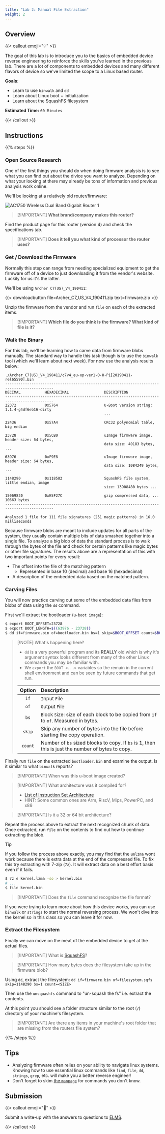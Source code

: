 ```yaml
---
title: "Lab 2: Manual File Extraction"
weight: 2
---
```


## Overview

{{< callout emoji="💡" >}}

The goal of this lab is to introduce you to the basics of embedded device
reverse engineering to reinforce the skills you've learned in the previous lab.
There are a lot of components to embedded devices and many different flavors of
device so we've limited the scope to a Linux based router.

**Goals:**

- Learn to use `binwalk` and `dd`
- Learn about Linux boot + initialization
- Learn about the SquashFS filesystem

**Estimated Time:** `60 Minutes`

{{< /callout >}}

## Instructions

{{% steps %}}

### Open Source Research

One of the first things you should do when doing firmware analysis is to see
what you can find out about the divice you want to analyze. Depending on what
your looking at there may already be tons of information and previous analysis
work online.

We'll be looking at a relatively old router/firmware:

<img src="https://static.tp-link.com/Archer-C7-01_1485312801057e.jpg" alt="AC1750 Wireless Dual Band Gigabit Router 1">

> [!IMPORTANT] **What brand/company makes this router?**

Find the product page for this router (version 4) and check the specifications
tab.

> [!IMPORTANT] **Does it tell you what kind of processor the router uses?**

### Get / Download the Firmware

Normally this step can range from needing specialized equipment to get the
firmware off of a device to just downloading it from the vendor's website.
Luckily for us it's the latter.

We'll be using `Archer C7(US)_V4_190411`:

{{< downloadbutton file=Archer_C7_US_V4_190411.zip text=firmware.zip >}}

Unzip the firmware from the vendor and run `file` on each of the extracted
items.

> [!IMPORTANT] **Which file do you think is the firmware? What kind of file is
> it?**

### Walk the Binary

For this lab, we'll be learning how to carve data from firmware blobs manually.
The standard way to handle this task though is to use the `binwalk` tool (which
we'll learn about next week). For now use the analysis results below:

```
./Archer_C7(US)_V4_190411/c7v4_eu-up-ver1-0-8-P1[20190411-rel65590].bin
--------------------------------------------------------------------------------------------
DECIMAL           HEXADECIMAL                DESCRIPTION
--------------------------------------------------------------------------------------------
22372             0x5764                     U-Boot version string: 1.1.4-g4df6eb16-dirty 
                                             ...

22436             0x57A4                     CRC32 polynomial table, big endian

23728             0x5CB0                     uImage firmware image, header size: 64 bytes, 
                                             data size: 40183 bytes, ...

63976             0xF9E8                     uImage firmware image, header size: 64 bytes, 
                                             data size: 1084249 bytes, ...

1148290           0x118582                   SquashFS file system, little endian, image 
                                             size: 13908480 bytes ...

15069820          0xE5F27C                   gzip compressed data, ... 10663 bytes
--------------------------------------------------------------------------------------------

Analyzed 1 file for 111 file signatures (251 magic patterns) in 16.0 milliseconds
```

Because firmware blobs are meant to include updates for all parts of the system,
they usually contain multiple bits of data smashed together into a single file.
To analyze a big blob of data the standard process is to walk through the bytes
of the file and check for certain patterns like magic bytes or other file
signatures. The results above are a representation of this with two important
points for every result:

- The offset into the file of the matching pattern
  - Represented in base 10 (decimal) and base 16 (hexadecimal)
- A description of the embedded data based on the matched pattern.

### Carving Files

You will now practice carving out some of the embedded data files from blobs of
data using the `dd` command.

First we'll extract the bootloader (`u-boot image`):

```bash {filename=Bash}
$ export BOOT_OFFSET=23728
$ export BOOT_LENGTH=$((63976 - 23728))
$ dd if=firmware.bin of=bootloader.bin bs=1 skip=$BOOT_OFFSET count=$BOOT_LENGTH
```

> [!NOTE] What's happening here?
>
> - `dd` is a very powerful program and its **REALLY** old which is why it's
>   argument syntax looks different from many of the other Linux commands you
>   may be familiar with.
> - We `export` the `BOOT_<...>` variables so the remain in the current shell
>   environment and can be seen by future commands that get run.
>
> | Option  | Description                                                                                       |
> | :-----: | :------------------------------------------------------------------------------------------------ |
> |  `if`   | `I`nput `F`ile                                                                                    |
> |  `of`   | `O`utput `F`ile                                                                                   |
> |  `bs`   | `B`lock `S`ize: size of each block to be copied from `if` to `of`. Measured in bytes.             |
> | `skip`  | Skip any number of bytes into the file before starting the copy operation.                        |
> | `count` | Number of `bs` sized blocks to copy. If `bs` is 1, then this is just the number of bytes to copy. |

Finally run `file` on the extracted `bootloader.bin` and examine the output. Is
it similar to what `binwalk` reports?

> [!IMPORTANT] When was this u-boot image created?

> [!IMPORTANT] What architecture was it compiled for?
>
> - [List of Instruction Set Architecture](https://en.wikipedia.org/wiki/Comparison_of_instruction_set_architectures#Instruction_sets)
> - HINT: Some common ones are Arm, RiscV, Mips, PowerPC, and x86

> [!IMPORTANT] Is it a 32 or 64 bit architecture?

Repeat the process above to extract the next recognized chunk of data. Once
extracted, run `file` on the contents to find out how to continue extracting the
blob.

> [!TIP]
> If you follow the process above exactly, you may find that the `unlzma` wont
> work because there is extra data at the end of the compressed file. To fix
> this try extracting with 7-zip (`7z`). It will extract data on a best effort
> basis even if it fails.

```bash {filename=Bash}
$ 7z e kernel.lzma -so > kernel.bin
# ...
$ file kernel.bin
```

> [!IMPORTANT] Does the `file` command recognize the file format?

If you were trying to learn more about how this device works, you can use
`binwalk` or `strings` to start the normal reversing process. We won't dive into
the kernel so in this class so you can leave it for now.

### Extract the Filesystem

Finally we can move on the meat of the embedded device to get at the actual
files.

> [!IMPORTANT] What is [SquashFS](https://en.wikipedia.org/wiki/SquashFS)?

> [!IMPORTANT] How many bytes does the filesystem take up in the firmware blob?

Using `dd`, extract the filesystem:
`dd if=firmware.bin of=filesystem.sqfs skip=1148290 bs=1 count=<SIZE>`

Then use the `unsquashfs` command to "un-squash the fs" i.e. extract the
contents.

At this point you should see a folder structure similar to the root (`/`)
directory of your machine's filesystem.

<!-- deno-fmt-ignore-start -->
> [!IMPORTANT] Are there any items in your machine's root folder that are missing from the routers file system?
<!-- deno-fmt-ignore-end -->

{{% /steps %}}

## Tips

- Analyzing firmware often relies on your ability to navigate linux systems.
  Knowing how to use essential linux commands like `find`, `file`, `dd`,
  `strings`, `grep`, etc. will make you a better reverse engineer!
- Don't forget to skim
  [the `manpage`](https://man7.org/linux/man-pages/index.html) for commands you
  don't know.

## Submission

{{< callout emoji="📝" >}}

Submit a write-up with the answers to questions to
[ELMS](https://umd.instructure.com/courses/1374508/assignments).

{{< /callout >}}
